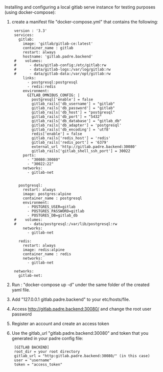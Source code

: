 Installing and configuring a local gitlab serve instance for testing purposes (using docker-compose):

1. create a manifest file "docker-compose.yml" that contains the following:

        version : '3.3'
        services:
          gitlab:
            image: 'gitlab/gitlab-ce:latest'
            container_name : gitlab
            restart: always
            hostname: 'gitlab.padre.backend'
        #    volumes:
        #      - data/gitlab-config:/etc/gitlab:rw
        #      - data/gitlab-logs:/var/log/gitlab:rw
        #      - data/gitlab-data:/var/opt/gitlab:rw
            links:
              - postgresql:postgresql
              - redis:redis
            environment:
              GITLAB_OMNIBUS_CONFIG: |
                postgresql['enable'] = false
                gitlab_rails['db_username'] = "gitlab"
                gitlab_rails['db_password'] = "gitlab"
                gitlab_rails['db_host'] = "postgresql"
                gitlab_rails['db_port'] = "5432"
                gitlab_rails['db_database'] = "gitlab_db"
                gitlab_rails['db_adapter'] = 'postgresql'
                gitlab_rails['db_encoding'] = 'utf8'
                redis['enable'] = false
                gitlab_rails['redis_host'] = 'redis'
                gitlab_rails['redis_port'] = '6379'
                external_url 'http://gitlab.padre.backend:30080'
                gitlab_rails['gitlab_shell_ssh_port'] = 30022
            ports:
              - "30080:30080"
              - "30022:22"
            networks:
              - gitlab-net
        
        
          postgresql:
            restart: always
            image: postgres:alpine
            container_name : postgresql
            environment:
              - POSTGRES_USER=gitlab
              - POSTGRES_PASSWORD=gitlab
              - POSTGRES_DB=gitlab_db
        #    volumes:
        #      - data/postgresql:/var/lib/postgresql:rw
            networks:
              - gitlab-net
        
          redis:
            restart: always
            image: redis:alpine
            container_name : redis
            networks:
              - gitlab-net
        
        networks:
          gitlab-net:
        


2. Run : "docker-compose up -d" under the same folder of the created yaml file.
3. Add "127.0.0.1 gitlab.padre.backend" to your etc/hosts/file.
4. Access http://gitlab.padre.backend:30080/ and change the root user password
5. Register an account and create an access token
6. Use the gitlab_url "gitlab.padre.backend:30080" and token that you generated in your padre config file:

       
        [GITLAB BACKEND]
        root_dir = your root directory
        gitlab_url = "http:gitlab.padre.backend:30080/" (in this case)
        user = "username"
        token = "access_token"
        
